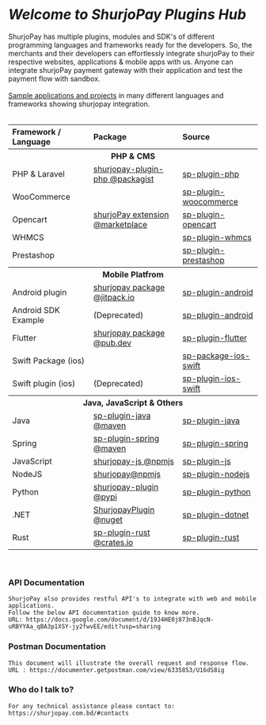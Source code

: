 # <i>Welcome to ShurjoPay Plugins Hub</i>

ShurjoPay has multiple plugins, modules and SDK's of different programming languages and frameworks ready for the developers. So, the merchants and their developers can effortlessly integrate shurjoPay to their respective websites, applications & mobile apps with us. Anyone can integrate shurjoPay payment gateway with their application and test the payment flow with sandbox. <br> <br>
[Sample applications and projects](https://github.com/shurjopay-plugins/sp-plugin-usage-examples) in many different languages and frameworks showing shurjopay integration.
<br><br>	<table  width="100%" >
						<tdead>
							<tr>
							<th align="left" width="333px" >Framework / Language</th>
							<th align="left" width="333px">Package</th>
							<th align="left"  width="333px">Source</th>
							</tr>
						</thead>
						<tbody >
						  <tr ><th colspan="3" align="center">PHP & CMS</th></tr>
						<tr>
							<td >PHP &  Laravel</td>
							<td><a  href="https://packagist.org/packages/shurjomukhi/shurjopay-plugin-php" target="_blank">shurjopay-plugin-php @packagist</a></td>
							<td><a href="https://github.com/shurjopay-plugins/sp-plugin-php" target="_blank">sp-plugin-php</a></td>
							</tr>
	<tr>
							<td >WooCommerce</td>
							<td><a href="#" target="_blank"></a></td>
							<td><a href="https://github.com/shurjopay-plugins/sp-woocommerce" target="_blank">sp-plugin-woocommerce</a></td>
							</tr>
							<tr>
							<td >Opencart</td>
							<td><a href="https://www.opencart.com/index.php?route=marketplace/extension/info&extension_id=44413&filter_search=shurjopay" target="_blank">shurjoPay extension @marketplace</a></td>
							<td><a href="https://github.com/shurjopay-plugins/sp-plugin-opencart" target="_blank">sp-plugin-opencart</a></td>
							</tr>
							<tr>
							<td >WHMCS</td>
							<td><a href="#" target="_blank"></a></td>
							<td><a href="https://github.com/shurjopay-plugins/sp-plugin-whmcs" target="_blank">sp-plugin-whmcs</a></td>
							</tr>
							<tr>
							<td >Prestashop</td>
							<td><a href="#" target="_blank"></a></td>
							<td><a href="https://github.com/shurjopay-plugins/sp-plugin-prestashop" target="_blank">sp-plugin-prestashop</a></td>
							</tr>
						<!-- mobile -->
             <tr ><th colspan="3"  align="center">
						Mobile Platfrom
            </th></tr>
								<tr>
							<td>Android plugin</td>
							<td><a  href="https://github.com/shurjopay-plugins/sp-plugin-android" target="_blank">shurjopay package @jitpack.io</a></td>
							<td><a  href="https://github.com/shurjopay-plugins/sp-plugin-android">sp-plugin-android</a></td>
							</tr>
							<tr>
							<td >Android SDK Example</td>
							<td >(Deprecated)</td>
							<td><a  href="https://github.com/shurjopay-plugins/sp-plugin-android" target="_blank">sp-plugin-android</a></td>
							</tr>
    						<tr>
    						<td >Flutter</td>
    						<td><a href="https://pub.dev/packages/shurjopay" target="_blank">shurjopay package @pub.dev</a></td>
    						<td ><a  href="https://github.com/shurjopay-plugins/sp-plugin-flutter" target="_blank">sp-plugin-flutter</a></td>
    						</tr>
    						<tr >
    						<td >Swift Package (ios)</td>
    						<td><a href="#" target="_blank"></a></td>
    						<td><a  href="https://github.com/shurjopay-plugins/sp-package-ios-swift" target="_blank">sp-package-ios-swift</a></td>
    						</tr>
							<tr >
    						<td>Swift plugin (ios)</td>
    						<td >(Deprecated)</td>
    						<td><a  href="https://github.com/shurjopay-plugins/sp-plugin-ios-swift" target="_blank">sp-plugin-ios-swift</a></td>
    						</tr>
    				<!-- Java -->
            <tr ><th colspan="3" align="center">
    				Java, JavaScript & Others
            </th></tr>
    						<tr>
    						<td >Java</td>
    						<td  ><a href="https://mvnrepository.com/artifact/bd.com.shurjomukhi/sp-plugin-java" target="_blank">sp-plugin-java @maven</a></td>
    						<td ><a href="https://github.com/shurjopay-plugins/sp-plugin-java" target="_blank">sp-plugin-java</a></td>
    						</tr>
    						<tr>
    						<td >Spring</td>
    						<td><a href="https://mvnrepository.com/artifact/bd.com.shurjomukhi/sp-plugin-spring" target="_blank">sp-plugin-spring @maven</a></td>
    						<td><a href="https://github.com/shurjopay-plugins/sp-plugin-spring" target="_blank">sp-plugin-spring</a></td>
    						</tr>
    					<tr>
    						<td>JavaScript</td>
    						<td><a href="https://www.npmjs.com/package/shurjopay-js" target="_blank">shurjopay-js @npmjs</a></td>
    						<td><a href="https://github.com/shurjopay-plugins/sp-plugin-js" target="_blank">sp-plugin-js</a></td>
    						</tr>
    						<tr>
    						<td >NodeJS</td>
    						<td><a href="https://www.npmjs.com/package/shurjopay" target="_blank">shurjopay@npmjs</a></td>
    						<td><a href="https://github.com/shurjopay-plugins/sp-plugin-nodejs" target="_blank">sp-plugin-nodejs</a></td>
    						</tr>
    						<tr>
    						<td >Python</td>
    						<td><a href="https://pypi.org/project/shurjopay-plugin/" target="_blank" >shurjopay-plugin @pypi</a></td>
    						<td><a href="https://github.com/shurjopay-plugins/sp-plugin-python" target="_blank">sp-plugin-python</a></td>
    						</tr>
    						<tr>
    						<td>.NET</td>
    						<td><a href="https://www.nuget.org/packages/ShurjopayPlugin" target="_blank">ShurjopayPlugin @nuget</a></td>
    						<td><a href="https://github.com/shurjopay-plugins/sp-plugin-dotnet" target="_blank">sp-plugin-dotnet</a></td>
    						</tr>
    						<tr>
    						<td >Rust</td>
    						<td><a  href="https://crates.io/crates/shurjopay-plugin" target="_blank">sp-plugin-rust @crates.io</a></td>
    						<td ><a href="https://github.com/shurjopay-plugins/sp-plugin-rust" target="_blank">sp-plugin-rust</a></td>
    						</tr>
    					</tbody>
    					</table>
<br>

### API Documentation

    ShurjoPay also provides restful API's to integrate with web and mobile applications.
    Follow the below API documentation guide to know more.
    URL: https://docs.google.com/document/d/19J4HE0j873nBJqcN-uRBYYAa_qBA3p1XSY-jy2fwvEE/edit?usp=sharing

### Postman Documentation

    This document will illustrate the overall request and response flow.
    URL : https://documenter.getpostman.com/view/6335853/U16dS8ig

### Who do I talk to?

    For any technical assistance please contact to: https://shurjopay.com.bd/#contacts
